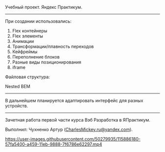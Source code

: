 Учебный проект.
Яндекс Практикум.


___________________________
При создании использовались:

1. Flex контейнеры
2. Flex элементы
3. Анимации
4. Трансформации/плавность переходов
5. Кейфреймы
6. Переполнение блоков
7. Разные виды позиционирования
8. iframe

Файловая структура:

Nested BEM

____________________________

В дальнейшем планируется адаптировать интерфейс для разных устройств.
____________________________

Зачетная работа первой части курса Вэб Разработка в ЯПрактикум. 
 
Выполнил: Чухненко Артур (CharlesMickey.ru@yandex.com).


https://user-images.githubusercontent.com/50279935/115886180-57fa5400-a459-11eb-9888-7f6786e62297.mp4

